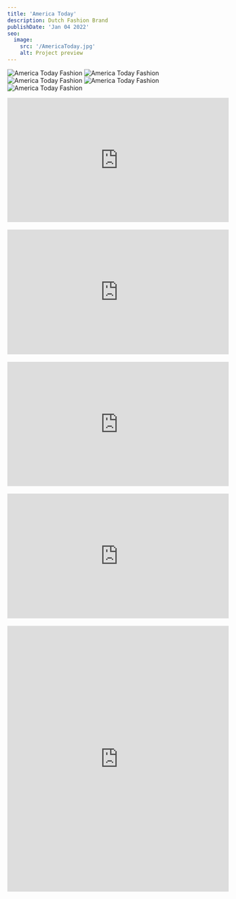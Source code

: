```yaml
---
title: 'America Today'
description: Dutch Fashion Brand
publishDate: 'Jan 04 2022'
seo:
  image:
    src: '/AmericaToday.jpg'
    alt: Project preview
---
```


![America Today Fashion](/AmericaToday.jpg)
![America Today Fashion](/AmericaToday1.jpg)
![America Today Fashion](/AmericaToday2.jpg)
![America Today Fashion](/AmericaToday3.jpg)
![America Today Fashion](/AmericaToday4.jpg)
<style>
  .responsive-iframe-container {
    position: relative;
    width: 100%;
    padding-bottom: 56.25%; /* 16:9 aspect ratio */
    height: 0;
    overflow: hidden;
  }
  .responsive-iframe-container iframe {
    position: absolute;
    top: 0;
    left: 0;
    width: 100%;
    height: 100%;
    border: 0;
  }
</style>

<div class="responsive-iframe-container">
  <iframe src="https://www.youtube.com/embed/I0aNS_6b41w?si=40sa5z0r5TK7Txv3" title="YouTube video player" allow="accelerometer; autoplay; clipboard-write; encrypted-media; gyroscope; picture-in-picture; web-share" referrerpolicy="strict-origin-when-cross-origin" allowfullscreen></iframe>
</div>
<br>
<div class="responsive-iframe-container">
  <iframe src="https://www.youtube.com/embed/brlQv3t5Ugg?si=zjHD7sgZGXxBTNGK" title="YouTube video player" allow="accelerometer; autoplay; clipboard-write; encrypted-media; gyroscope; picture-in-picture; web-share" referrerpolicy="strict-origin-when-cross-origin" allowfullscreen></iframe>
</div>
<br>
<div class="responsive-iframe-container">
  <iframe src="https://www.youtube.com/embed/YMqp0N4DS4w?si=WSNT7_vfNRY_Fbfo" title="YouTube video player" allow="accelerometer; autoplay; clipboard-write; encrypted-media; gyroscope; picture-in-picture; web-share" referrerpolicy="strict-origin-when-cross-origin" allowfullscreen></iframe>
</div>
<br>
<div class="responsive-iframe-container">
  <iframe src="https://www.youtube.com/embed/r6RywdeEjNM?si=eh2Xep8dGkw2grRH" title="YouTube video player" allow="accelerometer; autoplay; clipboard-write; encrypted-media; gyroscope; picture-in-picture; web-share" referrerpolicy="strict-origin-when-cross-origin" allowfullscreen></iframe>
</div>
<br>
<div class="responsive-iframe-container" style="padding-bottom: 120%;"> <!-- Instagram Reels tend to be more vertical -->
  <iframe src="https://www.instagram.com/reel/C0g998-KiFl/embed" scrolling="no" allowtransparency="true" allowfullscreen></iframe>
</div>
